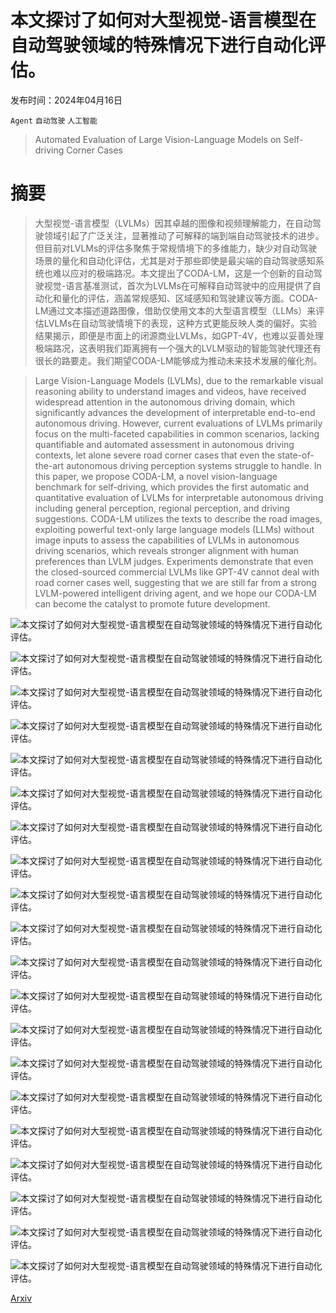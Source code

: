 # 本文探讨了如何对大型视觉-语言模型在自动驾驶领域的特殊情况下进行自动化评估。

发布时间：2024年04月16日

`Agent` `自动驾驶` `人工智能`

> Automated Evaluation of Large Vision-Language Models on Self-driving Corner Cases

# 摘要

> 大型视觉-语言模型（LVLMs）因其卓越的图像和视频理解能力，在自动驾驶领域引起了广泛关注，显著推动了可解释的端到端自动驾驶技术的进步。但目前对LVLMs的评估多聚焦于常规情境下的多维能力，缺少对自动驾驶场景的量化和自动化评估，尤其是对于那些即使是最尖端的自动驾驶感知系统也难以应对的极端路况。本文提出了CODA-LM，这是一个创新的自动驾驶视觉-语言基准测试，首次为LVLMs在可解释自动驾驶中的应用提供了自动化和量化的评估，涵盖常规感知、区域感知和驾驶建议等方面。CODA-LM通过文本描述道路图像，借助仅使用文本的大型语言模型（LLMs）来评估LVLMs在自动驾驶情境下的表现，这种方式更能反映人类的偏好。实验结果揭示，即便是市面上的闭源商业LVLMs，如GPT-4V，也难以妥善处理极端路况，这表明我们距离拥有一个强大的LVLM驱动的智能驾驶代理还有很长的路要走。我们期望CODA-LM能够成为推动未来技术发展的催化剂。

> Large Vision-Language Models (LVLMs), due to the remarkable visual reasoning ability to understand images and videos, have received widespread attention in the autonomous driving domain, which significantly advances the development of interpretable end-to-end autonomous driving. However, current evaluations of LVLMs primarily focus on the multi-faceted capabilities in common scenarios, lacking quantifiable and automated assessment in autonomous driving contexts, let alone severe road corner cases that even the state-of-the-art autonomous driving perception systems struggle to handle. In this paper, we propose CODA-LM, a novel vision-language benchmark for self-driving, which provides the first automatic and quantitative evaluation of LVLMs for interpretable autonomous driving including general perception, regional perception, and driving suggestions. CODA-LM utilizes the texts to describe the road images, exploiting powerful text-only large language models (LLMs) without image inputs to assess the capabilities of LVLMs in autonomous driving scenarios, which reveals stronger alignment with human preferences than LVLM judges. Experiments demonstrate that even the closed-sourced commercial LVLMs like GPT-4V cannot deal with road corner cases well, suggesting that we are still far from a strong LVLM-powered intelligent driving agent, and we hope our CODA-LM can become the catalyst to promote future development.

![本文探讨了如何对大型视觉-语言模型在自动驾驶领域的特殊情况下进行自动化评估。](../../../paper_images/2404.10595/x1.png)

![本文探讨了如何对大型视觉-语言模型在自动驾驶领域的特殊情况下进行自动化评估。](../../../paper_images/2404.10595/x2.png)

![本文探讨了如何对大型视觉-语言模型在自动驾驶领域的特殊情况下进行自动化评估。](../../../paper_images/2404.10595/x3.png)

![本文探讨了如何对大型视觉-语言模型在自动驾驶领域的特殊情况下进行自动化评估。](../../../paper_images/2404.10595/x4.png)

![本文探讨了如何对大型视觉-语言模型在自动驾驶领域的特殊情况下进行自动化评估。](../../../paper_images/2404.10595/x5.png)

![本文探讨了如何对大型视觉-语言模型在自动驾驶领域的特殊情况下进行自动化评估。](../../../paper_images/2404.10595/x6.png)

![本文探讨了如何对大型视觉-语言模型在自动驾驶领域的特殊情况下进行自动化评估。](../../../paper_images/2404.10595/x7.png)

![本文探讨了如何对大型视觉-语言模型在自动驾驶领域的特殊情况下进行自动化评估。](../../../paper_images/2404.10595/x8.png)

![本文探讨了如何对大型视觉-语言模型在自动驾驶领域的特殊情况下进行自动化评估。](../../../paper_images/2404.10595/x9.png)

![本文探讨了如何对大型视觉-语言模型在自动驾驶领域的特殊情况下进行自动化评估。](../../../paper_images/2404.10595/x10.png)

![本文探讨了如何对大型视觉-语言模型在自动驾驶领域的特殊情况下进行自动化评估。](../../../paper_images/2404.10595/x11.png)

![本文探讨了如何对大型视觉-语言模型在自动驾驶领域的特殊情况下进行自动化评估。](../../../paper_images/2404.10595/x12.png)

![本文探讨了如何对大型视觉-语言模型在自动驾驶领域的特殊情况下进行自动化评估。](../../../paper_images/2404.10595/x13.png)

![本文探讨了如何对大型视觉-语言模型在自动驾驶领域的特殊情况下进行自动化评估。](../../../paper_images/2404.10595/x14.png)

![本文探讨了如何对大型视觉-语言模型在自动驾驶领域的特殊情况下进行自动化评估。](../../../paper_images/2404.10595/x15.png)

![本文探讨了如何对大型视觉-语言模型在自动驾驶领域的特殊情况下进行自动化评估。](../../../paper_images/2404.10595/x16.png)

![本文探讨了如何对大型视觉-语言模型在自动驾驶领域的特殊情况下进行自动化评估。](../../../paper_images/2404.10595/x17.png)

![本文探讨了如何对大型视觉-语言模型在自动驾驶领域的特殊情况下进行自动化评估。](../../../paper_images/2404.10595/x18.png)

![本文探讨了如何对大型视觉-语言模型在自动驾驶领域的特殊情况下进行自动化评估。](../../../paper_images/2404.10595/x19.png)

![本文探讨了如何对大型视觉-语言模型在自动驾驶领域的特殊情况下进行自动化评估。](../../../paper_images/2404.10595/x20.png)

[Arxiv](https://arxiv.org/abs/2404.10595)